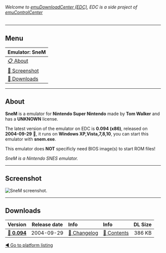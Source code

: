 ###### Welcome to [emuDownloadCenter (EDC)](https://github.com/PhoenixInteractiveNL/emuDownloadCenter/wiki/), EDC is a side project of [emuControlCenter](https://github.com/PhoenixInteractiveNL/emuControlCenter/wiki/)
***
## Menu
| **Emulator: SneM** |
|:---------|
| [:clipboard: About](#about) |
| [:sunrise: Screenshot](#screenshot) |
| [:floppy_disk: Downloads](#downloads) |
***
## About
**SneM** is a emulator for **Nintendo Super Nintendo** made by **Tom Walker** and has a **UNKNOWN** license.

The latest version of the emulator on EDC is **0.094 (x86)**, released on **2004-09-29** :triangular_flag_on_post:, it runs on **Windows XP,Vista,7,8,10**, you can start this emulator with **snem.exe**.

This emulator does **NOT** specificly need BIOS image(s) to start ROM files!

_SneM is a Nintendo SNES emulator._
***
## Screenshot
![](https://raw.githubusercontent.com/PhoenixInteractiveNL/emuDownloadCenter/master/hooks/snem/screen.jpg "SneM screenshot.")
***
## Downloads
| Version  | Release date  | Info       | Info       | DL Size    |
|:---------|:-------------:|:-----------|:-----------|-----------:|
| [:floppy_disk: **0.094**](https://github.com/PhoenixInteractiveNL/edc-repo0005/raw/master/snem/0.094.7z) | 2004-09-29 | [:page_facing_up: Changelog](https://github.com/PhoenixInteractiveNL/edc-repo0005/blob/master/snem/0.094_changelog.txt) | [:mag_right: Contents](https://github.com/PhoenixInteractiveNL/edc-repo0005/blob/master/snem/0.094_contents.txt) | 386 KB |

[:arrow_backward: Go to platform listing](https://github.com/PhoenixInteractiveNL/emuDownloadCenter/wiki/EDC-Platform-List)
